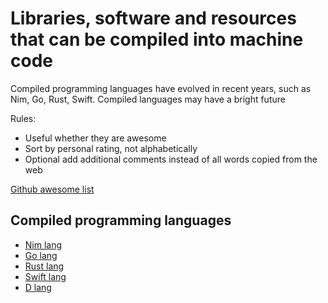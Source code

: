 Libraries, software and resources that can be compiled into machine code
==================

Compiled programming languages have evolved in recent years, such as Nim, Go, Rust, Swift. Compiled languages may have a bright future

Rules:

- Useful whether they are awesome
- Sort by personal rating, not alphabetically
- Optional add additional comments instead of all words copied from the web

[Github awesome list](https://github.com/search?o=desc&q=awesome&s=stars&type=Repositories)

Compiled programming languages
----------

- [Nim lang](https://nim-lang.org/)
- [Go lang](https://golang.org)
- [Rust lang](https://www.rust-lang.org)
- [Swift lang](https://swift.org/)
- [D lang](https://swift.org/)

